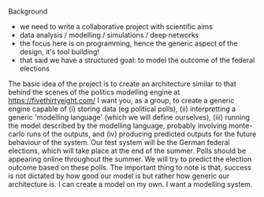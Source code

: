 Background
- we need to write a collaborative project with scientific aims
- data analysis / modelling / simulations / deep networks
- the focus here is on programming, hence the generic aspect of the design, it's tool building!
- that said we have a structured goal: to model the outcome of the federal elections


The basic idea of the project is to
create an architecture similar to that behind the scenes of the politics
modelling engine at https://fivethirtyeight.com/
I want you, as a group, to create a generic engine capable of (i)
storing data (eg political polls), (ii) interpretting a generic
'modelling language' (which we will define ourselves), (iii) running the
model described by the modelling language, probably involving
monte-carlo runs of the outputs, and (iv) producing predicted outputs
for the future behaviour of the system. Our test system will be the
German federal elections, which will take place at the end of the
summer. Polls should be appearing online throughout the summer. We will
try to predict the election outcome based on these polls. The important
thing to note is that, success is not dictated by how good our model is
but rather how generic our architecture is. I can create a model on my
own. I want a modelling system.
